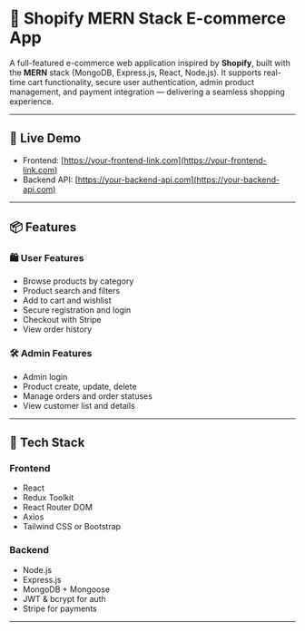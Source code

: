 # 🛒 Shopify MERN Stack E-commerce App

A full-featured e-commerce web application inspired by **Shopify**, built with the **MERN** stack (MongoDB, Express.js, React, Node.js). It supports real-time cart functionality, secure user authentication, admin product management, and payment integration — delivering a seamless shopping experience.

---

## 🔗 Live Demo

- Frontend: [https://your-frontend-link.com](https://your-frontend-link.com)
- Backend API: [https://your-backend-api.com](https://your-backend-api.com)

---

## 📦 Features

### 🛍️ User Features

- Browse products by category
- Product search and filters
- Add to cart and wishlist
- Secure registration and login
- Checkout with Stripe
- View order history

### 🛠️ Admin Features

- Admin login
- Product create, update, delete
- Manage orders and order statuses
- View customer list and details

---

## 🧰 Tech Stack

### Frontend

- React
- Redux Toolkit
- React Router DOM
- Axios
- Tailwind CSS or Bootstrap

### Backend

- Node.js
- Express.js
- MongoDB + Mongoose
- JWT & bcrypt for auth
- Stripe for payments

---
